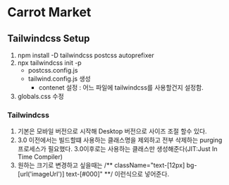 # Carrot Market

## Tailwindcss Setup

1. npm install -D tailwindcss postcss autoprefixer
2. npx tailwindcss init -p
    - postcss.config.js
    - tailwind.config.js 생성
        - contenet 설정 : 어느 파일에 tailwindcss를 사용할건지 설정함.
3. globals.css 수정

### Tailwindcss

1. 기본은 모바일 버전으로 시작해 Desktop 버전으로 사이즈 조절 할수 있다.
2. 3.0 이전에서는 빌드할떄 사용하는 클래스명을 제외하고 전부 삭제하는 purging 프로세스가 필요했다. 3.0이후로는 사용하는 클래스만 생성해준다(JIT:Just In Time Compiler)
3. 원하는 크기로 변경하고 싶을때는 /** className="text-[12px] bg-[url('imageUrl')] text-[#000]" **/ 이런식으로 넣어준다.
